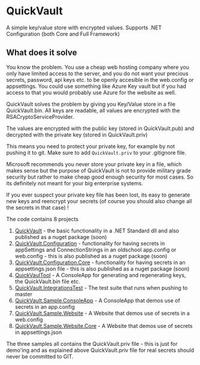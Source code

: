 # QuickVault

A simple key/value store with encrypted values. Supports .NET Configuration (both Core and Full Framework)

## What does it solve

You know the problem. You use a cheap web hosting company where you only have limited access to the server, 
and you do not want your precious secrets, password, api keys etc. to be openly accesible in the web.config 
or appsettings. You could use something like Azure Key vault but if you had access to that you would probably 
use Azure for the website as well.

QuickVault solves the problem by giving you Key/Value store in a file QuickVault.bin. All keys are readable, 
all values are encrypted with the RSACryptoServiceProvider.

The values are encrypted with the public key (stored in QuickVault.pub) and decrypted with the private key 
(stored in QuickVault.priv)

This means you need to protect your private key, for example by not pushing it to git. Make sure to add 
`QuickVault.priv` to your .gitignore file. 

Microsoft recommends you never store your private key in a file, which makes sense but the purpose of QuickVault 
is not to provide military grade security but rather to make cheap good enough security for most cases. So its 
definitely not meant for your big enterprise systems.

If you ever suspect your private key file has been lost, its easy to generate new keys and reencrypt your secrets 
(of course you should also change all the secrets in that case) !

The code contains 8 projects 

1. [QuickVault](src/QuickVault/Readme.md) - the basic functionality in a .NET Standard dll and also 
published as a nuget package (soon)
1. [QuickVault.Configuration](src/QuickVault.Configuration/Readme.md) - functionality for having secrets in appSettings and ConnectionStrings in an oldschool
app.config or web.config - this is also published as a nuget package (soon)
1. [QuickVault.Configuration.Core](src/QuickVault.Configuration.Core/Readme.md) - functionality for having secrets in an appsettings.json file - this is also 
published as a nuget package (soon)
1. [QuickVaulTool](Tool/QuickVaultTool/Readme.md) - A ConsoleApp for generating and regenerating keys, the QuickVault.bin file etc.
1. [QuickVault.IntegrationsTest](Test/QuickVault.IntegrationsTest/Readme.md) - The test suite that runs when pushing to master
1. [QuickVault.Sample.ConsoleApp](Samples/QuickVault.Sample.ConsoleApp/Readme.md) - A ConsoleApp that demos use of secrets in an app.config
1. [QuickVault.Sample.Website](Samples/QuickVault.Sample.Website/Readme.md) - A Website that demos use of secrets in a web.config
1. [QuickVault.Sample.Website.Core](Samples/QuickVault.Sample.Website.Core/Readme.md) - A Website that demos use of secrets in appsettings.json

The three samples all contains the QuickVault.priv file - this is just for demo'ing and as explained above 
QuickVault.priv file for real secrets should never be committed to GIT.

